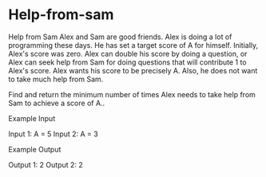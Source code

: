 # Help-from-sam

Help from Sam
Alex and Sam are good friends. Alex is doing a lot of programming these days. He has set a target score of A for himself.
Initially, Alex's score was zero. Alex can double his score by doing a question, or Alex can seek help from Sam for doing questions that will contribute 1 to Alex's score. Alex wants his score to be precisely A. Also, he does not want to take much help from Sam.

Find and return the minimum number of times Alex needs to take help from Sam to achieve a score of A..

Example Input

Input 1:
A = 5
Input 2:
A = 3



Example Output

Output 1:
2
Output 2:
2
